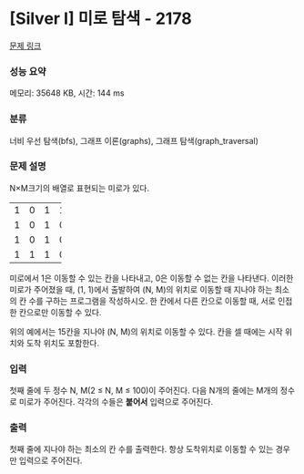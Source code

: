 # [Silver I] 미로 탐색 - 2178 

[문제 링크](https://www.acmicpc.net/problem/2178) 

### 성능 요약

메모리: 35648 KB, 시간: 144 ms

### 분류

너비 우선 탐색(bfs), 그래프 이론(graphs), 그래프 탐색(graph_traversal)

### 문제 설명

<p style="user-select: auto;">N×M크기의 배열로 표현되는 미로가 있다.</p>

<table class="table table-bordered" style="width: 18%; user-select: auto;">
	<tbody style="user-select: auto;">
		<tr style="user-select: auto;">
			<td style="width: 3%; user-select: auto;">1</td>
			<td style="width: 3%; user-select: auto;">0</td>
			<td style="width: 3%; user-select: auto;">1</td>
			<td style="width: 3%; user-select: auto;">1</td>
			<td style="width: 3%; user-select: auto;">1</td>
			<td style="width: 3%; user-select: auto;">1</td>
		</tr>
		<tr style="user-select: auto;">
			<td style="user-select: auto;">1</td>
			<td style="user-select: auto;">0</td>
			<td style="user-select: auto;">1</td>
			<td style="user-select: auto;">0</td>
			<td style="user-select: auto;">1</td>
			<td style="user-select: auto;">0</td>
		</tr>
		<tr style="user-select: auto;">
			<td style="user-select: auto;">1</td>
			<td style="user-select: auto;">0</td>
			<td style="user-select: auto;">1</td>
			<td style="user-select: auto;">0</td>
			<td style="user-select: auto;">1</td>
			<td style="user-select: auto;">1</td>
		</tr>
		<tr style="user-select: auto;">
			<td style="user-select: auto;">1</td>
			<td style="user-select: auto;">1</td>
			<td style="user-select: auto;">1</td>
			<td style="user-select: auto;">0</td>
			<td style="user-select: auto;">1</td>
			<td style="user-select: auto;">1</td>
		</tr>
	</tbody>
</table>

<p style="user-select: auto;">미로에서 1은 이동할 수 있는 칸을 나타내고, 0은 이동할 수 없는 칸을 나타낸다. 이러한 미로가 주어졌을 때, (1, 1)에서 출발하여 (N, M)의 위치로 이동할 때 지나야 하는 최소의 칸 수를 구하는 프로그램을 작성하시오. 한 칸에서 다른 칸으로 이동할 때, 서로 인접한 칸으로만 이동할 수 있다.</p>

<p style="user-select: auto;">위의 예에서는 15칸을 지나야 (N, M)의 위치로 이동할 수 있다. 칸을 셀 때에는 시작 위치와 도착 위치도 포함한다.</p>

### 입력 

 <p style="user-select: auto;">첫째 줄에 두 정수 N, M(2 ≤ N, M ≤ 100)이 주어진다. 다음 N개의 줄에는 M개의 정수로 미로가 주어진다. 각각의 수들은 <strong style="user-select: auto;">붙어서</strong> 입력으로 주어진다.</p>

### 출력 

 <p style="user-select: auto;">첫째 줄에 지나야 하는 최소의 칸 수를 출력한다. 항상 도착위치로 이동할 수 있는 경우만 입력으로 주어진다.</p>

